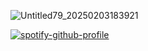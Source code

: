 ![Untitled79_20250203183921](https://github.com/user-attachments/assets/8111afae-5553-4075-9778-b5757d3e5948)

[![spotify-github-profile](https://spotify-github-profile.kittinanx.com/api/view?uid=2ubpn2lk6e950jdlqz8q8v26x&cover_image=true&theme=natemoo-re&show_offline=true&background_color=120202&interchange=true&bar_color=d13650&bar_color_cover=false)](https://github.com/kittinan/spotify-github-profile)
